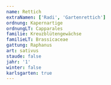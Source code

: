 ```yaml
---
name: Rettich
extraNamen: ['Radi', 'Gartenrettich']
ordnung: Kapernartige
ordnungLT: Capparales
familie: Kreuzblütengewächse
familieLT: Brassicaceae
gattung: Raphanus
art: sativus
staude: false
jahr: '1'
winter: false
karlsgarten: true
---
```

